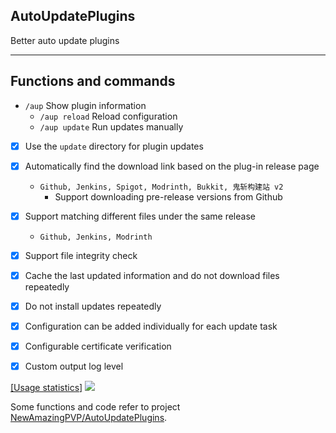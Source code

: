## AutoUpdatePlugins
Better auto update plugins

---

## Functions and commands
- `/aup` Show plugin information
    - `/aup reload` Reload configuration
    - `/aup update` Run updates manually


- [x] Use the `update` directory for plugin updates
- [x] Automatically find the download link based on the plug-in release page
    - `Github, Jenkins, Spigot, Modrinth, Bukkit, 鬼斩构建站 v2`
        - Support downloading pre-release versions from Github
- [x] Support matching different files under the same release
    - `Github, Jenkins, Modrinth`
- [x] Support file integrity check
- [x] Cache the last updated information and do not download files repeatedly
- [x] Do not install updates repeatedly
- [x] Configuration can be added individually for each update task
- [x] Configurable certificate verification
- [x] Custom output log level


[[Usage statistics]](https://bstats.org/plugin/bukkit/ApliNi-AutoUpdatePlugins/20629)
<a href="https://bstats.org/plugin/bukkit/ApliNi-AutoUpdatePlugins/20629">![](https://bstats.org/signatures/bukkit/ApliNi-AutoUpdatePlugins.svg)</a>

Some functions and code refer to project [NewAmazingPVP/AutoUpdatePlugins](https://github.com/NewAmazingPVP/AutoUpdatePlugins).

